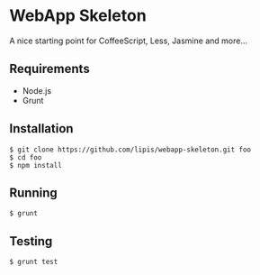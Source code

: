 WebApp Skeleton
===============

A nice starting point for CoffeeScript, Less, Jasmine and more...

Requirements
------------

- Node.js
- Grunt


Installation
------------

    $ git clone https://github.com/lipis/webapp-skeleton.git foo
    $ cd foo
    $ npm install

Running
-------

    $ grunt

Testing
-------

    $ grunt test
